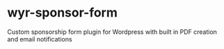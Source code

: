 # wyr-sponsor-form
Custom sponsorship form plugin for Wordpress with built in PDF creation and email notifications

